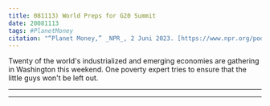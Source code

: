 ```yaml
---
title: 081113) World Preps for G20 Summit
date: 20081113
tags: #PlanetMoney
citation: "“Planet Money,” _NPR_, 2 Juni 2023. [https://www.npr.org/podcasts/510289/planet-money](https://www.npr.org/podcasts/510289/planet-money) (diakses 4 Juni 2023)."
---
```


Twenty of the world's industrialized and emerging economies are gathering in Washington this weekend. One poverty expert tries to ensure that the little guys won't be left out.

----



----
